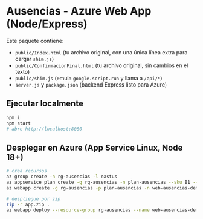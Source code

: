 # Ausencias - Azure Web App (Node/Express)

Este paquete contiene:
- `public/Index.html` (tu archivo original, con una única línea extra para cargar `shim.js`)
- `public/ConfirmacionFinal.html` (tu archivo original, sin cambios en el texto)
- `public/shim.js` (emula `google.script.run` y llama a `/api/*`)
- `server.js` y `package.json` (backend Express listo para Azure)

## Ejecutar localmente
```bash
npm i
npm start
# abre http://localhost:8080
```

## Desplegar en Azure (App Service Linux, Node 18+)
```bash
# crea recursos
az group create -n rg-ausencias -l eastus
az appservice plan create -g rg-ausencias -n plan-ausencias --sku B1 --is-linux
az webapp create -g rg-ausencias -p plan-ausencias -n web-ausencias-demo --runtime "NODE:18LTS"

# despliegue por zip
zip -r app.zip .
az webapp deploy --resource-group rg-ausencias --name web-ausencias-demo --src-path app.zip --type zip
```